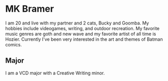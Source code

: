 # MK Bramer

I am 20 and live with my partner and 2 cats, Bucky and Goomba. My hobbies include videogames, writing, and outdoor recreation. My favorite music genres are goth and new wave and my favorite artist of all time is Hozier. Currently I've been very interested in the art and themes of Batman comics. 

## Major
I am a VCD major with a Creative Writing minor. 